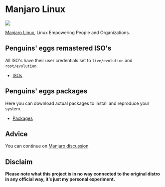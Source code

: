 # Manjaro Linux
![](/img/manjaro.svg)

[Manjaro Linux](https://manjaro.org/), Linux Empowering People and Organizations.

## Penguins' eggs remastered ISO's
All ISO's have their user credentials set to ```live/evolution``` and ```root/evolution```.

* [ISOs](https://drive.google.com/drive/folders/18C14m9nZIlYLA7zayRzDcqpZUWMoixyU)

## Penguins' eggs packages
Here you can download actual packages to install and reproduce your system.

* [Packages](https://penguins-eggs.net/basket/index.php?p=packages%2Fmanjaro)

## Advice

You can continue on [Manjaro discussion](https://github.com/pieroproietti/penguins-blog/discussions/36)

## Disclaim
__Please note what this project is in no way connected to the original distro in any official way, it’s just my personal experiment.__

